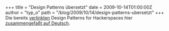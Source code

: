 +++
title = "Design Patterns übersetzt"
date = 2009-10-14T01:00:00Z
author = "typ_o"
path = "/blog/2009/10/14/design-patterns-ubersetzt"
+++
Die bereits
[verlinkten](https://flipdot.org/blog/index.php?/archives/2-Erst-Ei,-dann-Gack!.html)
Design Patterns for Hackerspaces hier [zusammengefaßt auf
Deutsch](https://futur.plomlompom.de/archiv/1864/24c3-4-wir-designen-einen-hackerspace).

